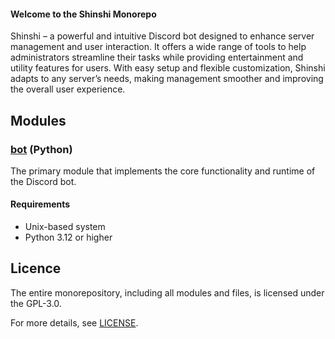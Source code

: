 #### Welcome to the Shinshi Monorepo

Shinshi – a powerful and intuitive Discord bot designed to enhance server management and user interaction. It offers a wide range of tools to help administrators streamline their tasks while providing entertainment and utility features for users. With easy setup and flexible customization, Shinshi adapts to any server’s needs, making management smoother and improving the overall user experience.

## Modules

### [bot](shinshi/bot) (Python)
The primary module that implements the core functionality and runtime of the Discord bot.

#### Requirements
- Unix-based system
- Python 3.12 or higher

## Licence

The entire monorepository, including all modules and files, is licensed under the GPL-3.0. 

For more details, see [LICENSE](/LICENSE).